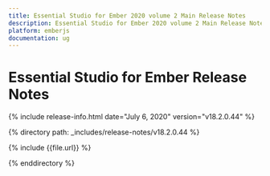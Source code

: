```yaml
---
title: Essential Studio for Ember 2020 volume 2 Main Release Notes  
description: Essential Studio for Ember 2020 volume 2 Main Release Notes  
platform: emberjs
documentation: ug
---
```


# Essential Studio for Ember  Release Notes  

{% include release-info.html date="July 6, 2020"  version="v18.2.0.44" %} 


{% directory path: _includes/release-notes/v18.2.0.44 %}

{% include {{file.url}} %}

{% enddirectory %}